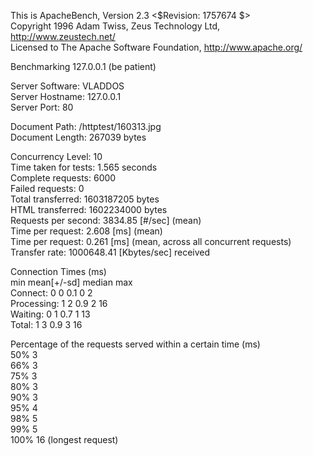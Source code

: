 This is ApacheBench, Version 2.3 <$Revision: 1757674 $>  
Copyright 1996 Adam Twiss, Zeus Technology Ltd, http://www.zeustech.net/  
Licensed to The Apache Software Foundation, http://www.apache.org/  

Benchmarking 127.0.0.1 (be patient)  


Server Software:        VLADDOS  
Server Hostname:        127.0.0.1  
Server Port:            80  

Document Path:          /httptest/160313.jpg  
Document Length:        267039 bytes  

Concurrency Level:      10  
Time taken for tests:   1.565 seconds  
Complete requests:      6000  
Failed requests:        0  
Total transferred:      1603187205 bytes  
HTML transferred:       1602234000 bytes  
Requests per second:    3834.85 [#/sec] (mean)  
Time per request:       2.608 [ms] (mean)  
Time per request:       0.261 [ms] (mean, across all concurrent requests)  
Transfer rate:          1000648.41 [Kbytes/sec] received  

Connection Times (ms)  
              min  mean[+/-sd] median   max  
Connect:        0    0   0.1      0       2  
Processing:     1    2   0.9      2      16  
Waiting:        0    1   0.7      1      13  
Total:          1    3   0.9      3      16  
  
Percentage of the requests served within a certain time (ms)  
  50%      3  
  66%      3  
  75%      3  
  80%      3  
  90%      3  
  95%      4  
  98%      5  
  99%      5  
 100%     16 (longest request)  
